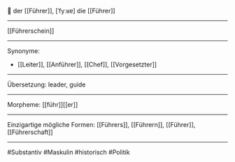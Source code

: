 🔵 der [[Führer]], [ˈfyːʁɐ]
die [[Führer]]

---
[[Führerschein]]

---
Synonyme:
- [[Leiter]], [[Anführer]], [[Chef]], [[Vorgesetzter]]

---
Übersetzung: leader, guide

---
Morpheme:
[[führ]][[er]]

---
Einzigartige mögliche Formen: [[Führers]], [[Führern]], [[Führer]], [[Führerschaft]]

---
#Substantiv #Maskulin #historisch #Politik

